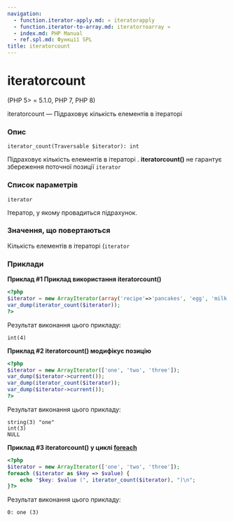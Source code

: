 ```yaml
---
navigation:
  - function.iterator-apply.md: « iteratorapply
  - function.iterator-to-array.md: iteratorтоarray »
  - index.md: PHP Manual
  - ref.spl.md: Функції SPL
title: iteratorcount
---
```

# iteratorcount

(PHP 5> = 5.1.0, PHP 7, PHP 8)

iteratorcount — Підраховує кількість елементів в ітераторі

### Опис

```methodsynopsis
iterator_count(Traversable $iterator): int
```

Підраховує кількість елементів в ітераторі . **iteratorcount()** не гарантує збереження поточної позиції `iterator`

### Список параметрів

`iterator`

Ітератор, у якому провадиться підрахунок.

### Значення, що повертаються

Кількість елементів в ітераторі (`iterator`

### Приклади

**Приклад #1 Приклад використання **iteratorcount()****

```php
<?php
$iterator = new ArrayIterator(array('recipe'=>'pancakes', 'egg', 'milk', 'flour'));
var_dump(iterator_count($iterator));
?>
```

Результат виконання цього прикладу:

```
int(4)
```

**Приклад #2 **iteratorcount()** модифікує позицію**

```php
<?php
$iterator = new ArrayIterator(['one', 'two', 'three']);
var_dump($iterator->current());
var_dump(iterator_count($iterator));
var_dump($iterator->current());
?>
```

Результат виконання цього прикладу:

```
string(3) "one"
int(3)
NULL
```

**Приклад #3 **iteratorcount()** у циклі [foreach](control-structures.foreach.md)**

```php
<?php
$iterator = new ArrayIterator(['one', 'two', 'three']);
foreach ($iterator as $key => $value) {
    echo "$key: $value (", iterator_count($iterator), ")\n";
}?>
```

Результат виконання цього прикладу:

```
0: one (3)
```
